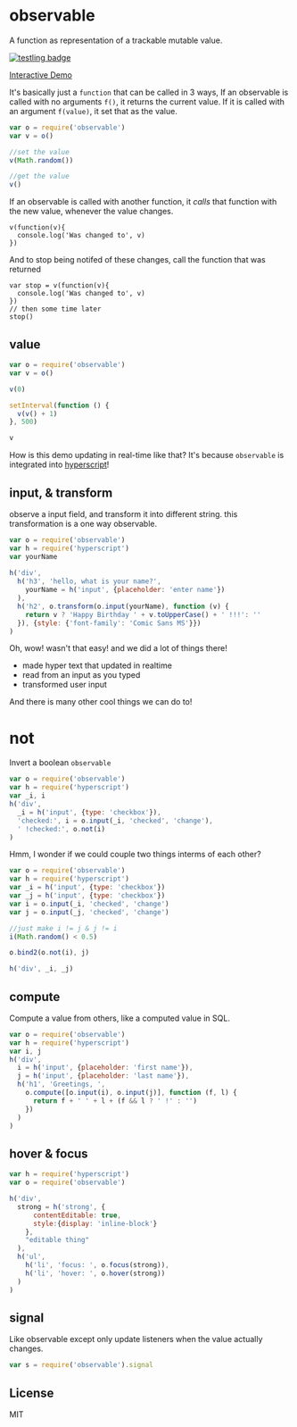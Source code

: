# observable

A function as representation of a trackable mutable value.

[![testling badge](https://ci.testling.com/dominictarr/observable.png)](https://ci.testling.com/dominictarr/observable)


[Interactive Demo](http://dominictarr.github.com/observable)

It's basically just a `function` that can be called in 3 ways,
If an observable is called with no arguments `f()`, it returns the current value.
If it is called with an argument `f(value)`, it set that as the value.

``` js
var o = require('observable')
var v = o()

//set the value
v(Math.random())

//get the value
v()
```

If an observable is called with another function, it _calls_ that function with the new value, 
whenever the value changes.

```
v(function(v){
  console.log('Was changed to', v)
})
```

And to stop being notifed of these changes, call the function that was returned

```
var stop = v(function(v){
  console.log('Was changed to', v)
})
// then some time later
stop()
```

## value

``` js
var o = require('observable')
var v = o()

v(0)

setInterval(function () {
  v(v() + 1)
}, 500)

v
```

How is this demo updating in real-time like that?
It's because `observable` is integrated into 
[hyperscript](https://github.com/dominictarr/hyperscript)!

## input, & transform

observe a input field, and transform it into different string.
this transformation is a one way observable.

``` js
var o = require('observable')
var h = require('hyperscript')
var yourName
  
h('div', 
  h('h3', 'hello, what is your name?',
    yourName = h('input', {placeholder: 'enter name'})
  ),
  h('h2', o.transform(o.input(yourName), function (v) {
    return v ? 'Happy Birthday ' + v.toUpperCase() + ' !!!': ''
  }), {style: {'font-family': 'Comic Sans MS'}})
)
```

Oh, wow! wasn't that easy! and we did a lot of things there!

* made hyper text that updated in realtime
* read from an input as you typed
* transformed user input

And there is many other cool things we can do to!

# not

Invert a boolean `observable`

``` js
var o = require('observable')
var h = require('hyperscript')
var _i, i
h('div',
  _i = h('input', {type: 'checkbox'}),
  'checked:', i = o.input(_i, 'checked', 'change'),
  ' !checked:', o.not(i)
)
```

Hmm, I wonder if we could couple two things interms of each other?

``` js
var o = require('observable')
var h = require('hyperscript')
var _i = h('input', {type: 'checkbox'})
var _j = h('input', {type: 'checkbox'})
var i = o.input(_i, 'checked', 'change')
var j = o.input(_j, 'checked', 'change')

//just make i != j & j != i
i(Math.random() < 0.5)

o.bind2(o.not(i), j)

h('div', _i, _j)
```

## compute

Compute a value from others, like a computed value in SQL.

``` js
var o = require('observable')
var h = require('hyperscript')
var i, j
h('div', 
  i = h('input', {placeholder: 'first name'}),
  j = h('input', {placeholder: 'last name'}),
  h('h1', 'Greetings, ',
    o.compute([o.input(i), o.input(j)], function (f, l) {
      return f + ' ' + l + (f && l ? ' !' : '')
    })
  )
)
```

## hover & focus

``` js
var h = require('hyperscript')
var o = require('observable')

h('div', 
  strong = h('strong', {
      contentEditable: true,
      style:{display: 'inline-block'}
    }, 
    "editable thing"
  ),
  h('ul', 
    h('li', 'focus: ', o.focus(strong)), 
    h('li', 'hover: ', o.hover(strong))
  )
)
```

## signal 

Like observable except only update listeners when the value actually changes.

``` js
var s = require('observable').signal
```

## License

MIT
